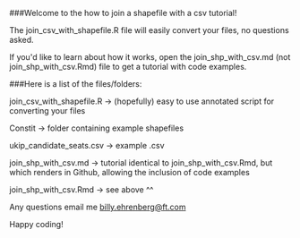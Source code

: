###Welcome to the how to join a shapefile with a csv tutorial!

The join_csv_with_shapefile.R file will easily convert your files, no questions asked. 

If you'd like to learn about how it works, open the
join_shp_with_csv.md (not join_shp_with_csv.Rmd) file to get a tutorial with code examples.

###Here is a list of the files/folders:

join_csv_with_shapefile.R -> (hopefully) easy to use  annotated script for converting your files

Constit -> folder containing example shapefiles

ukip_candidate_seats.csv -> example .csv

join_shp_with_csv.md -> tutorial identical to join_shp_with_csv.Rmd, 
                        but which renders in Github,
                        allowing the inclusion of code examples

join_shp_with_csv.Rmd -> see above ^^

Any questions email me billy.ehrenberg@ft.com

Happy coding!
